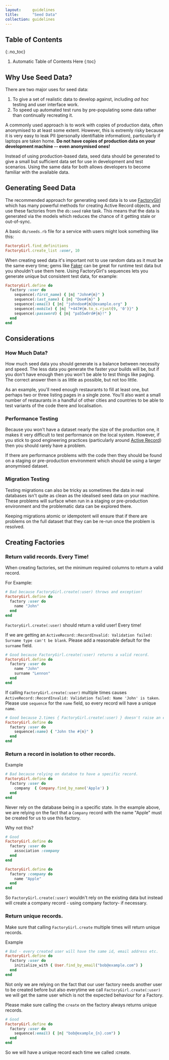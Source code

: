 ```yaml
---
layout:     guidelines
title:      "Seed Data"
collection: guidelines
---
```


## Table of Contents
{:.no_toc}

1. Automatic Table of Contents Here
{:toc}

## Why Use Seed Data?

There are two major uses for seed data:

1. To give a set of realistic data to develop against, including _ad hoc_ testing and user interface work.
2. To speed up automated test runs by pre-populating some data rather than continually recreating it.

A commonly used approach is to work with copies of production data, often anonymised to at least some extent. However, this is extremly risky because it is very easy to leak PII (personally identifiable information), particularly if laptops are taken home. **Do not have copies of production data on your development machine -- even anonymised ones!**

Instead of using production-based data, seed data should be generated to give a small but sufficient data set for use in development and test scenarios. Using the same data for both allows developers to become familiar with the available data.

## Generating Seed Data

The recommended approach for generating seed data is to use [FactoryGirl](https://github.com/thoughtbot/factory_girl) which has many powerful methods for creating Active Record objects, and use these factories from the `db:seed` rake task. This means that the data is generated via the models which reduces the chance of it getting stale or out-of-sync.

A basic `db/seeds.rb` file for a service with users might look something like this:

```ruby
FactoryGirl.find_definitions
FactoryGirl.create_list :user, 10
```

When creating seed data it's important not to use random data as it must be the same every time; gems like [Faker](https://github.com/stympy/faker) can be great for runtime test data but you shouldn't use them here. Using FactoryGirl's sequences lets you generate unique but consistent test data, for example:

```ruby
FactoryGirl.define do
  factory :user do
    sequence(:first_name) { |n| "John#{n}" }
    sequence(:last_name) { |n| "Doe#{n}" }
    sequence(:email) { |n| "johndoe#{n}@example.org" }
    sequence(:mobile) { |n| "+447#{n.to_s.rjust(9, '0')}" }
    sequence(:password) { |n| "pa55w0rd#{n}!" }
  end
end
```

## Considerations

### How Much Data?

How much seed data you should generate is a balance between necessity and speed. The less data you generate the faster your builds will be, but if you don't have enough then you won't be able to test things like paging. The correct answer then is as little as possible, but not too little.

As an example, you'll need enough restaurants to fill at least one, but perhaps two or three listing pages in a single zone. You'll also want a small number of restaurants in a handful of other cities and countries to be able to test variants of the code there and localisation.

### Performance Testing

Because you won't have a dataset nearly the size of the production one, it makes it very difficult to test performance on the local system. However, if you stick to good engineering practices (particularly around [Active Record](/guidelines/active-record)) then you should rarely have a problem.

If there are performance problems with the code then they should be found on a staging or pre-production environment which should be using a larger anonymised dataset.

### Migration Testing

Testing migrations can also be tricky as sometimes the data in real databases isn't quite as clean as the idealised seed data on your machine. These problems will surface when run in a staging or pre-production environment and the problematic data can be explored there.

Keeping migrations atomic or idempotent will ensure that if there are problems on the full dataset that they can be re-run once the problem is resolved.


## Creating Factories

### Return valid records. Every Time!

When creating factories, set the minimum required columns to return a valid record.

For Example:

```ruby
# Bad because FactoryGirl.create(:user) throws and exception!
FactoryGirl.define do
  factory :user do
    name "John"
  end
end
```

`FactoryGirl.create(:user)` should return a valid user! Every time!

  If we are getting an `ActiveRecord::RecordInvalid: Validation failed: Surname type can't be blank`.
    Please add a reasonable default for the `surname` field.

```ruby
# Good because FactoryGirl.create(:user) returns a valid record.
FactoryGirl.define do
  factory :user do
    name "John"
    surname "Lennon"
  end
end
```

  If calling `FactoryGirl.create(:user)` multiple times causes `ActiveRecord::RecordInvalid: Validation failed: Name 'John' is taken`.
    Please use `sequence` for the `name` field, so every record will have a unique `name`.


```ruby
# Good because 2.times { FactoryGirl.create(:user) } doesn't raise an exception
FactoryGirl.define do
  factory :user do
    sequence(:name) { "John the #{n}" }
  end
end
```

### Return a record in isolation to other records.

Example

```ruby
# Bad because relying on databse to have a specific record.
FactoryGirl.define do
  factory :user do
    company  { Company.find_by_name('Apple') }
  end
end
```
Never rely on the database being in a specific state. In the example above, we are relying on the fact that a `Company` record with the name "Apple" must be created for us to use this factory.

Why not this?


```ruby
# Good
FactoryGirl.define do
  factory :user do
    association :company
  end
end

FactoryGirl.define do
  factory :company do
    name "Apple"
  end
end
```
So `FactoryGirl.create(:user)` wouldn't rely on the existing data but instead will create a company record - using company factory- if necessary.


### Return unique records.

Make sure that calling `FactoryGirl.create` multiple times will return unique records.

Example


```ruby
# Bad - every created user will have the same id, email address etc.
FactoryGirl.define do
  factory :user do
    initialize_with { User.find_by_email("bob@example.com") }
  end
end
```

Not only we are relying on the fact that our user factory needs another user to be created before but also
everytime we call `FactoryGirl.create(:user)` we will get the same user which is not the expected behaviour for a Factory.

Please make sure calling the `create` on the factory always returns unique records.

```ruby
# Good
FactoryGirl.define do
  factory :user do
    sequence(:email) { |n| "bob@example_{n}.com") }
  end
end
```

So we will have a unique record each time we called :create.